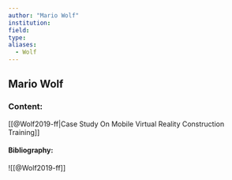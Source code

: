 ```yaml
---
author: "Mario Wolf"
institution:
field:
type:
aliases:
  - Wolf
---
```


## Mario Wolf

### Content:
[[@Wolf2019-ff|Case Study On Mobile Virtual Reality Construction Training]]

#### Bibliography:

![[@Wolf2019-ff]]